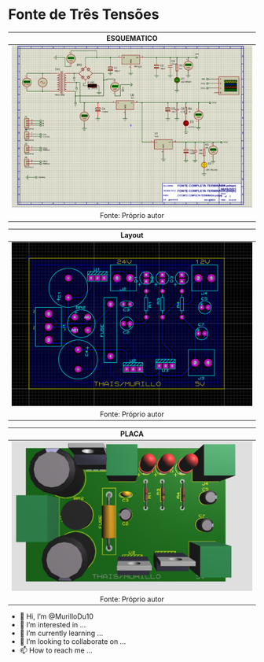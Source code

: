 # Fonte de Três Tensões
|ESQUEMATICO|
|:---------:|
|![ESQUEMATICO](https://github.com/MurilloDu10/MurilloDu10/blob/main/ESQUEMATICO.PNG)|
|Fonte: Próprio autor|

|Layout|
|:---------:|
|![Layout](https://github.com/MurilloDu10/MurilloDu10/blob/main/layout.PNG)|
|Fonte: Próprio autor|

|PLACA|
|:---------:|
|![PLACA](https://github.com/MurilloDu10/MurilloDu10/blob/main/PLACA.PNG)|
|Fonte: Próprio autor|

- 👋 Hi, I’m @MurilloDu10
- 👀 I’m interested in ...
- 🌱 I’m currently learning ...
- 💞️ I’m looking to collaborate on ...
- 📫 How to reach me ...

<!---
MurilloDu10/MurilloDu10 is a ✨ special ✨ repository because its `README.md` (this file) appears on your GitHub profile.
You can click the Preview link to take a look at your changes.
--->

